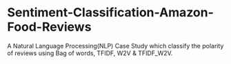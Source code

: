 # Sentiment-Classification-Amazon-Food-Reviews
A Natural Language Processing(NLP) Case Study which classify the polarity of reviews using Bag of words, TFIDF, W2V &amp; TFIDF_W2V.
